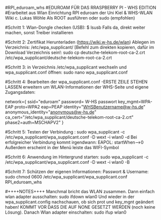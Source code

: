 #RPI_eduroam_whs
#EDUROAM FÜR DAS RRASPBERRY PI - WHS EDITION
#Erarbeitet aus Wlan Einrichtung RPI eduroam der Uni Kiel & WHS-WLAN Wiki
c. Lukas Wöhle
Als ROOT ausführen oder sudo (empfohlen)



#Schritt 1:
Wlan-Dongle checken (USB): $ lsusb 
Falls da, direkt weiter machen, sonst Treiber installieren

#Schritt 2:
Zertifikat Herunterladen (https://wiki.w-hs.de/wlan)
Ablegen im Verzeichnis: /etc/wpa_supplicant/
[Befehl zum direkten kopieren, dafür im Download Verzeichnis sein!:
	 sudo cp deutsche-telekom-root-ca-2.crt /etc/wpa_supplicant/deutsche-telekom-root-ca-2.crt

#Schritt 3:
in Verzeichnis /etc/wpa_supplicant wechseln und wpa_supplicant.conf öffnen:
sudo nano wpa_supplicant.conf

#Schritt 4:
Bearbeiten der wpa_supplicant.conf -ERSTE ZEILE STEHEN LASSEN
erweitern um WLAN-Informationen der WHS-Seite und eigene Zugangsdaten:

network={
	ssid="eduroam"
	password= W-HS passwort	
	key_mgmt=WPA-EAP
	proto=WPA2
	eap=PEAP
	identity="WHSBenutzername@w-hs.de"
	anonymous_identity="anonymous@w-hs.de"
	ca_cert="/etc/wpa_supplicant/deutsche-telekom-root-ca-2.crt"
	phase2=auth=MSCHAPV2"
}


#Schritt 5:
Testen der Verbindung : 
sudo wpa_supplicant -c /etc/wpa_supplicant/wpa_supplicant.conf -D wext -i wlan0 -d
Bei erfolgreicher Verbindung kommt irgendwann:
EAPOL: startWhen-->0
Außerdem erscheint in der Menü leiste das WIFI-Symbol

#Schritt 6:
Anwendung im Hintergrund starten: 
sudo wpa_supplicant -c /etc/wpa_supplicant/wpa_supplicant.conf -D wext -i wlan0 -B

#Schritt 7:
Schützen der eigenen Informationen: Passwort & Username: 
sudo chmod 0600 /etc/wpa_supplicant/wpa_supplicant.conf	
RPI_eduroam_whs



#++++NOTES++++
Manchmal bricht das WLAN zusammen. Dann einfach wlan adapter ausschalten:
sudo ifdown wlan0
Und wieder in der wpa_supplicant.config nachschauen, ob sich prot und  key_mgnt
geändert haben! KOMMT VOR DASS DIE AUF NONE GESETZT WERDEN (noch keine Lösung).
Danach Wlan adapter einschalten: 
sudo ifup wlan0
